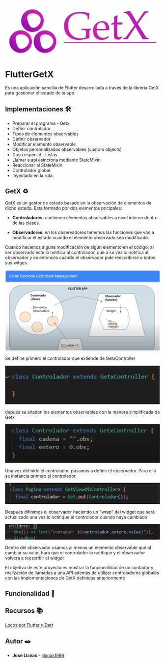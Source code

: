 ![logo](./assets/logo.png)
# FlutterGetX

Es una aplicación sencilla de Flutter desarrollada a través de la librería GetX para gestionar el estado de la app.

## Implementaciones 🛠️

* Preparar el programa - Getx
* Definir controlador
* Tipos de elementos observables
* Definir observador
* Modificar elemento observable
* Objetos personalizados observables (custom objects)
* Caso especial - Listas
* Llamar a api asíncrona mediante StateMixin
* Reaccionar al StateMixin
* Controlador global.
* Inyectado en la ruta.

## GetX ♻️

GetX es un gestor de estado basado en la observación de elementos de dicho estado. Esta formado por dos elementos pricipales:

- **Controladores**: contienen elementos observables a nivel interno dentro de las clases.

- **Observadores**: en los observadores tenemos las funciones que van a modificar el estado cuando el elemento observado sea modificado.

Cuando hacemos alguna modificación de algún elemento en el código, al ser observado este lo notifica al controlador, que a su vez lo notifica al observador y es entonces cuando el observador pide reescribirse a todos sus witges.


![getx](./assets/getx.png)

Se define primero el controlador que extiende de GetxController

![controlador](./assets/controlador.png)

depués se añaden los elementos observables con la manera simplificada de Getx

![elementos](./assets/elementos.png)

Una vez definido el controlador, pasamos a definir el observador. Para ello se instancia primero el controlador.

![instanciado](./assets/instanciado.png)

Después difinimos el observador haciendo un "wrap" del widget que será actualizado una vez lo notifique el controlador cuando haya cambiado

![observador](./assets/observador.png)

Dentro del observador usamos al menos un elemento observable que al cambiar su valor, hará que el controlador lo notifique y el observador volverá a reescribir el widget

El objetivo de este proyecto es mostrar la funcionalidad de un contador y realización de llamadas a una API además de utilizar controladores globales con las implementaciones de GetX definidas anteriormente

## Funcionalidad 📱



## Recursos 📚

[Locos por Flutter y Dart](https://www.youtube.com/@locosporflutterydart3874)


## Autor ✒️

- **Jose Llanas** - [jllanas1986](https://github.com/jllanas1986)